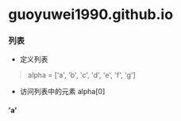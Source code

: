 # guoyuwei1990.github.io
### 列表
- 定义列表
> alpha = ['a', 'b', 'c', 'd', 'e', 'f', 'g']
- 访问列表中的元素
alpha[0]
#### 'a'


